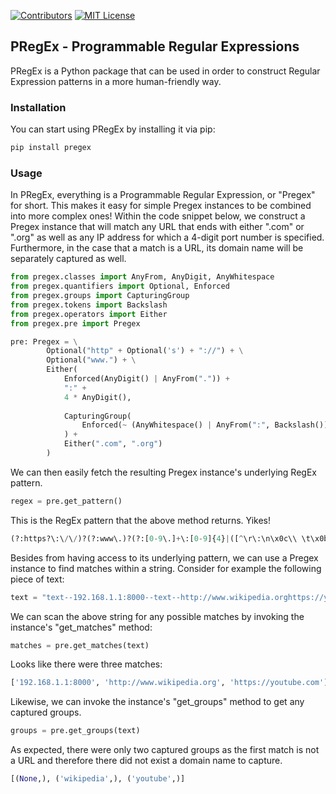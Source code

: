 <!-- PROJECT BADGES -->
[![Contributors][python-shield]][python-url]
[![MIT License][license-shield]][license-url]

## PRegEx - Programmable Regular Expressions

PRegEx is a Python package that can be used in order to construct Regular Expression patterns in a more human-friendly way.

<!-- Installation -->
### Installation

You can start using PRegEx by installing it via pip:

```sh
pip install pregex
```


<!-- USAGE EXAMPLES -->
### Usage

In PRegEx, everything is a Programmable Regular Expression, or "Pregex" for short. This makes it easy for simple Pregex instances to be combined into more complex ones! Within the code snippet below, we construct a Pregex instance that will match any URL that ends with either ".com" or ".org" as well as any IP address for which a 4-digit port number is specified. Furthermore, in the case that a match is a URL, its domain name will be separately captured as well.

```python
from pregex.classes import AnyFrom, AnyDigit, AnyWhitespace
from pregex.quantifiers import Optional, Enforced
from pregex.groups import CapturingGroup
from pregex.tokens import Backslash
from pregex.operators import Either
from pregex.pre import Pregex

pre: Pregex = \
        Optional("http" + Optional('s') + "://") + \
        Optional("www.") + \
        Either(
            Enforced(AnyDigit() | AnyFrom(".")) +
            ":" + 
            4 * AnyDigit(),
            
            CapturingGroup(
                Enforced(~ (AnyWhitespace() | AnyFrom(":", Backslash())))
            ) +
            Either(".com", ".org")
        )
```

We can then easily fetch the resulting Pregex instance's underlying RegEx pattern.
```python
regex = pre.get_pattern()
```

This is the RegEx pattern that the above method returns. Yikes!
```python
(?:https?\:\/\/)?(?:www\.)?(?:[0-9\.]+\:[0-9]{4}|([^\r\:\n\x0c\\ \t\x0b]+)(?:\.com|\.org))
```

Besides from having access to its underlying pattern, we can use a Pregex instance to find matches within a string. Consider for example the following piece of text:
```python
text = "text--192.168.1.1:8000--text--http://www.wikipedia.orghttps://youtube.com--text"
```
We can scan the above string for any possible matches by invoking the instance's "get_matches" method:
```python
matches = pre.get_matches(text)
```

Looks like there were three matches:
```python
['192.168.1.1:8000', 'http://www.wikipedia.org', 'https://youtube.com']
```

Likewise, we can invoke the instance's "get_groups" method to get any captured groups.
```python
groups = pre.get_groups(text)
```
As expected, there were only two captured groups as the first match is not a URL and therefore there did not exist a domain name to capture.
```python
[(None,), ('wikipedia',), ('youtube',)]
```

<!-- MARKDOWN LINKS & IMAGES -->
[python-shield]: https://img.shields.io/badge/python-3.9-blue
[python-url]: https://www.python.org/downloads/release/python-390/
[license-shield]: https://img.shields.io/badge/license-MIT-brightgreen
[license-url]: https://github.com/werden-wissen/pregex/blob/master/LICENSE.txt